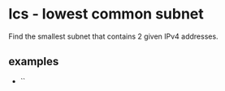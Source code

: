 # lcs - lowest common subnet

Find the smallest subnet that contains 2 given IPv4 addresses.

## examples

 - ``
